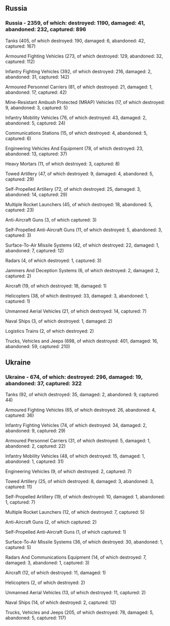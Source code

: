 
 
 ## Russia
 
 ### Russia - 2359, of which: destroyed: 1190, damaged: 41, abandoned: 232, captured: 896

 

 

 Tanks (405, of which destroyed: 190, damaged: 6, abandoned: 42, captured: 167)

 Armoured Fighting Vehicles (273, of which destroyed: 129, abandoned: 32, captured: 112)

 Infantry Fighting Vehicles (392, of which destroyed: 216, damaged: 2, abandoned: 31, captured: 142)

 Armoured Personnel Carriers (81, of which destroyed: 21, damaged: 1, abandoned: 17, captured: 42)

 Mine-Resistant Ambush Protected (MRAP) Vehicles (17, of which destroyed: 9, abandoned: 3, captured: 5)

 Infantry Mobility Vehicles (76, of which destroyed: 43, damaged: 2, abandoned: 5, captured: 24)

 Communications Stations (15, of which destroyed: 4, abandoned: 5, captured: 6)

 Engineering Vehicles And Equipment (78, of which destroyed: 23, abandoned: 13, captured: 37)

 Heavy Mortars (11, of which destroyed: 3, captured: 8)

 Towed Artillery (47, of which destroyed: 9, damaged: 4, abandoned: 5, captured: 29)

 Self-Propelled Artillery (72, of which destroyed: 25, damaged: 3, abandoned: 14, captured: 29)

 Multiple Rocket Launchers (45, of which destroyed: 18, abandoned: 5, captured: 23)

 Anti-Aircraft Guns (3, of which captured: 3)

 Self-Propelled Anti-Aircraft Guns (11, of which destroyed: 5, abandoned: 3, captured: 3)

 Surface-To-Air Missile Systems (42, of which destroyed: 22, damaged: 1, abandoned: 7, captured: 12)

 Radars (4, of which destroyed: 1, captured: 3)

 Jammers And Deception Systems (6, of which destroyed: 2, damaged: 2, captured: 2)

 Aircraft (19, of which destroyed: 18, damaged: 1)

 Helicopters (38, of which destroyed: 33, damaged: 3, abandoned: 1, captured: 1)

 Unmanned Aerial Vehicles (21, of which destroyed: 14, captured: 7)

 Naval Ships (3, of which destroyed: 1, damaged: 2)

 Logistics Trains (2, of which destroyed: 2)

 Trucks, Vehicles and Jeeps (698, of which destroyed: 401, damaged: 16, abandoned: 59, captured: 210)

 
 
 ## Ukraine
 
 ### Ukraine - 674, of which: destroyed: 296, damaged: 19, abandoned: 37, captured: 322

 

 

 Tanks (92, of which destroyed: 35, damaged: 2, abandoned: 9, captured: 44)

 Armoured Fighting Vehicles (65, of which destroyed: 26, abandoned: 4, captured: 36)

 Infantry Fighting Vehicles (74, of which destroyed: 34, damaged: 2, abandoned: 9, captured: 29)

 Armoured Personnel Carriers (31, of which destroyed: 5, damaged: 1, abandoned: 2, captured: 22)

 Infantry Mobility Vehicles (48, of which destroyed: 15, damaged: 1, abandoned: 1, captured: 31)

 Engineering Vehicles (9, of which destroyed: 2, captured: 7)

 Towed Artillery (25, of which destroyed: 8, damaged: 3, abandoned: 3, captured: 11)

 Self-Propelled Artillery (19, of which destroyed: 10, damaged: 1, abandoned: 1, captured: 7)

 Multiple Rocket Launchers (12, of which destroyed: 7, captured: 5)

 Anti-Aircraft Guns (2, of which captured: 2)

 Self-Propelled Anti-Aircraft Guns (1, of which captured: 1)

 Surface-To-Air Missile Systems (36, of which destroyed: 30, abandoned: 1, captured: 5)

 

 

 Radars And Communications Equipment (14, of which destroyed: 7, damaged: 3, abandoned: 1, captured: 3)

 Aircraft (12, of which destroyed: 11, damaged: 1)

 Helicopters (2, of which destroyed: 2)

 Unmanned Aerial Vehicles (13, of which destroyed: 11, captured: 2)

 Naval Ships (14, of which destroyed: 2, captured: 12)

 Trucks, Vehicles and Jeeps (205, of which destroyed: 78, damaged: 5, abandoned: 5, captured: 117)

